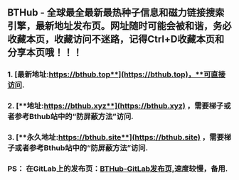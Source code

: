 ## **BTHub - 全球最全最新最热种子信息和磁力链接搜索引擎，最新地址发布页。网址随时可能会被和谐，务必收藏本页，收藏访问不迷路，记得Ctrl+D收藏本页和分享本页哦！！！**
### 1. [**最新地址:https://bthub.top**](https://bthub.top)，**可直接访问.**
### 2. [**地址:https://bthub.xyz**](https://bthub.xyz) **，需要梯子或者参考Bthub站中的“防屏蔽方法”访问.**
### 3. [**永久地址:https://bthub.site**](https://bthub.site) ，**需要梯子或者参考Bthub站中的“防屏蔽方法”访问.**

### PS： 在GitLab上的发布页：[**BTHub-GitLab发布页,**](https://gitlab.com/fwonggh/Bthub/-/blob/master/README.md)**速度较慢，备用.**
     


